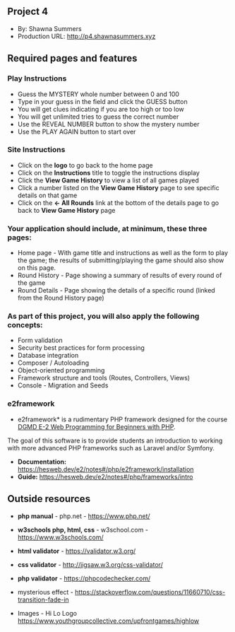 ## Project 4
+ By: Shawna Summers
+ Production URL: <http://p4.shawnasummers.xyz>

## Required pages and features

### Play Instructions
* Guess the MYSTERY whole number between 0 and 100
* Type in your guess in the field and click the GUESS button
* You will get clues indicating if you are too high or too low
* You will get unlimited tries to guess the correct number
* Use the REVEAL NUMBER button to show the mystery number
* Use the PLAY AGAIN button to start over

### Site Instructions
* Click on the **logo** to go back to the home page
* Click on the **Instructions** title to toggle the instructions display
* Click the **View Game History** to view a list of all games played
* Click a number listed on the **View Game History** page to see specific details on that game
* Click on the **<- All Rounds** link at the bottom of the details page to go back to **View Game History** page

### Your application should include, at minimum, these three pages:
* Home page - With game title and instructions as well as the form to play the game; the results of submitting/playing the game should also show on this page.
* Round History - Page showing a summary of results of every round of the game
* Round Details - Page showing the details of a specific round (linked from the Round History page)

### As part of this project, you will also apply the following concepts:
* Form validation
* Security best practices for form processing
* Database integration
* Composer / Autoloading
* Object-oriented programming
* Framework structure and tools (Routes, Controllers, Views)
* Console - Migration and Seeds

### e2framework
* e2framework* is a rudimentary PHP framework designed for the course [DGMD E-2 Web Programming for Beginners with PHP](https://hesweb.dev/e2).

The goal of this software is to provide students an introduction to working with more advanced PHP frameworks such as Laravel and/or Symfony.

+ __Documentation:__ <https://hesweb.dev/e2/notes#/php/e2framework/installation>
+ __Guide:__ <https://hesweb.dev/e2/notes#/php/frameworks/intro>


## Outside resources
* **php manual** - php.net - https://www.php.net/
* **w3schools php, html, css** - w3school.com - https://www.w3schools.com/
* **html validator** - https://validator.w3.org/
* **css validator** - http://jigsaw.w3.org/css-validator/
* **php validator** - https://phpcodechecker.com/

* mysterious effect - https://stackoverflow.com/questions/11660710/css-transition-fade-in

* Images -
Hi Lo Logo
https://www.youthgroupcollective.com/upfrontgames/highlow

